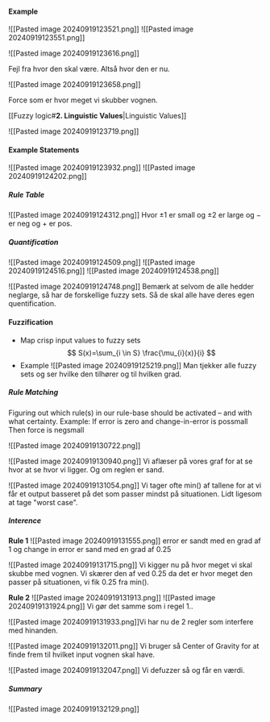 #### Example

![[Pasted image 20240919123521.png]]
![[Pasted image 20240919123551.png]]

![[Pasted image 20240919123616.png]]

Fejl fra hvor den skal være. Altså hvor den er nu.

![[Pasted image 20240919123658.png]]

Force som er hvor meget vi skubber vognen.

[[Fuzzy logic#**2. Linguistic Values**|Linguistic Values]]

![[Pasted image 20240919123719.png]]

#### Example Statements
![[Pasted image 20240919123932.png]]
![[Pasted image 20240919124202.png]]

##### Rule Table
![[Pasted image 20240919124312.png]]
Hvor $\pm 1$ er small og $\pm 2$ er large og $-$ er neg og $+$ er pos.

##### Quantification
![[Pasted image 20240919124509.png]]
![[Pasted image 20240919124516.png]]
![[Pasted image 20240919124538.png]]


![[Pasted image 20240919124748.png]]
Bemærk at selvom de alle hedder neglarge, så har de forskellige fuzzy sets. Så de skal alle have deres egen quentification.

#### Fuzzification

* Map crisp input values to fuzzy sets
$$
S(x)=\sum_{i \in S} \frac{\mu_{i}(x)}{i}
$$
* Example
![[Pasted image 20240919125219.png]]
Man tjekker alle fuzzy sets og ser hvilke den tilhører og til hvilken grad.

##### Rule Matching
Figuring out which rule(s) in our rule-base should be
activated – and with what certainty.
Example:
	If error is zero and change-in-error is possmall Then force is negsmall

![[Pasted image 20240919130722.png]]


![[Pasted image 20240919130940.png]]
Vi aflæser på vores graf for at se hvor at se hvor vi ligger. Og om reglen er sand.

![[Pasted image 20240919131054.png]]
Vi tager ofte min() af tallene for at vi får et output basseret på det som passer mindst på situationen. Lidt ligesom at tage "worst case".

##### Interence

**Rule 1**
![[Pasted image 20240919131555.png]]
error er sandt med en grad af 1 og change in error er sand med en grad af 0.25

![[Pasted image 20240919131715.png]]
Vi kigger nu på hvor meget vi skal skubbe med vognen. Vi skærer den af ved 0.25 da det er hvor meget den passer på situationen, vi fik 0.25 fra min().

**Rule 2**
![[Pasted image 20240919131913.png]]
![[Pasted image 20240919131924.png]]
Vi gør det samme som i regel 1..

![[Pasted image 20240919131933.png]]Vi har nu de 2 regler som interfere med hinanden.

![[Pasted image 20240919132011.png]]
Vi bruger så Center of Gravity for at finde frem til hvilket input vognen skal have.

![[Pasted image 20240919132047.png]]
Vi defuzzer så og får en værdi.


##### Summary
![[Pasted image 20240919132129.png]]
